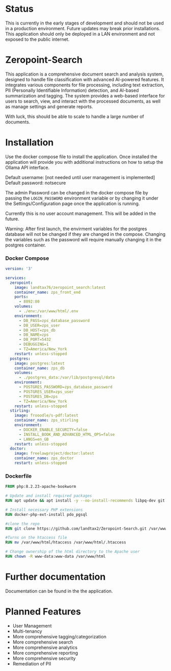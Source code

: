 # Status

This is currently in the early stages of development and should not be used in a production environment.  Future updates may break prior installations.  This application should only be deployed in a LAN environment and not exposed to the public internet.

# Zeropoint-Search

This application is a comprehensive document search and analysis system, designed to handle file classification with advanced AI-powered features. It integrates various components for file processing, including text extraction, PII (Personally Identifiable Information) detection, and AI-based summarization and tagging. The system provides a web-based interface for users to search, view, and interact with the processed documents, as well as manage settings and generate reports.

With luck, this should be able to scale to handle a large number of documents. 

# Installation

Use the docker compose file to install the application.  Once installed the application will provide you with additional instructions on how to setup the Ollama API interface.

Default username:  [not needed until user management is implemented]  
Default password:  notsecure  

The admin Password can be changed in the docker compose file by passing the `LOGIN_PASSWORD` environment variable or by changing it under the Settings/Configuration page once the application is running.

Currently this is no user account management.  This will be added in the future.

Warning: After first launch, the envirment variables for the postgres database will not be changed if they are changed in the compose. Changing the variables such as the password will require manually changing it in the postgres container.

### Docker Compose

```yaml
version: '3'

services:
  zeropoint:
    image: landtax76/zeropoint_search:latest
    container_name: zps_front_end
    ports:
      - 8092:80
    volumes:
      - ./env:/var/www/html/.env
    environment:
      - DB_PASS=zps_database_password
      - DB_USER=zps_user
      - DB_HOST=zps_db
      - DB_NAME=zps
      - DB_PORT=5432
      - DEBUGGING=1
      - TZ=America/New_York  
    restart: unless-stopped
  postgres:
    image: postgres:latest
    container_name: zps_db
    volumes:
      - ./postgres_data:/var/lib/postgresql/data
    environment:
      - POSTGRES_PASSWORD=zps_database_password
      - POSTGRES_USER=zps_user
      - POSTGRES_DB=zps
      - TZ=America/New_York
    restart: unless-stopped
  stirling:
    image: frooodle/s-pdf:latest
    container_name: zps_stirling
    environment:
      - DOCKER_ENABLE_SECURITY=false
      - INSTALL_BOOK_AND_ADVANCED_HTML_OPS=false
      - LANGS=en_GB
    restart: unless-stopped
  doctor:
    image: freelawproject/doctor:latest
    container_name: zps_doctor
    restart: unless-stopped
``` 

### Dockerfile

```Dockerfile
FROM php:8.2.23-apache-bookworm

# Update and install required packages
RUN apt update && apt install -y --no-install-recommends libpq-dev git

# Install necessary PHP extensions
RUN docker-php-ext-install pdo_pgsql

#clone the repo
RUN git clone https://github.com/landtax2/Zeropoint-Search.git /var/www/html

#Turns on the htaccess file
RUN mv /var/www/html/htaccess /var/www/html/.htaccess

# Change ownership of the html directory to the Apache user
RUN chown -R www-data:www-data /var/www/html

```
# Further documentation

Documentation can be found in the the application.

# Planned Features

- User Management
- Multi-tenancy
- More comprehensive tagging/categorization
- More comprehensive search
- More comprehensive analytics
- More comprehensive reporting
- More comprehensive security
- Remediation of PII
